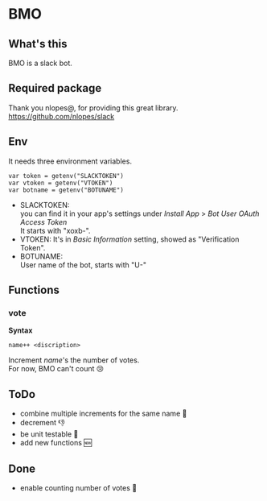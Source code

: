 # BMO
## What's this
BMO is a slack bot.

## Required package
Thank you nlopes@, for providing this great library.  
https://github.com/nlopes/slack  

## Env
It needs three environment variables.

```
var token = getenv("SLACKTOKEN")
var vtoken = getenv("VTOKEN")
var botname = getenv("BOTUNAME")
```

- SLACKTOKEN:  
you can find it in your app's settings under *Install App* > *Bot User OAuth Access Token*  
It starts with "xoxb-".  
- VTOKEN: It's in *Basic Information* setting, showed as "Verification Token".  
- BOTUNAME:  
User name of the bot, starts with "U-"  

## Functions
### vote
**Syntax**
```
name++ <discription>
```

Increment *name*'s the number of votes.  
For now, BMO can't count 😢

## ToDo
- combine multiple increments for the same name 🤝
- decrement 👎
- be unit testable 📝
- add new functions 🆕

## Done
- enable counting number of votes 🔢
